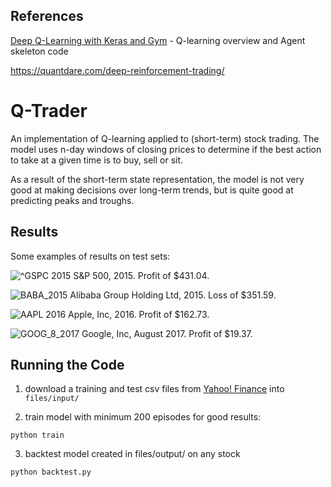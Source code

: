 ## References

[Deep Q-Learning with Keras and Gym](https://keon.io/deep-q-learning/) - Q-learning overview and Agent skeleton code

https://quantdare.com/deep-reinforcement-trading/


# Q-Trader


An implementation of Q-learning applied to (short-term) stock trading. The model uses n-day windows of closing prices to determine if the best action to take at a given time is to buy, sell or sit.

As a result of the short-term state representation, the model is not very good at making decisions over long-term trends, but is quite good at predicting peaks and troughs.

## Results

Some examples of results on test sets:

![^GSPC 2015](https://github.com/edwardhdlu/q-trader/blob/master/images/^GSPC_2015.png)
S&P 500, 2015. Profit of $431.04.

![BABA_2015](https://github.com/edwardhdlu/q-trader/blob/master/images/BABA_2015.png)
Alibaba Group Holding Ltd, 2015. Loss of $351.59.

![AAPL 2016](https://github.com/edwardhdlu/q-trader/blob/master/images/AAPL_2016.png)
Apple, Inc, 2016. Profit of $162.73.

![GOOG_8_2017](https://github.com/edwardhdlu/q-trader/blob/master/images/GOOG_8_2017.png)
Google, Inc, August 2017. Profit of $19.37.

## Running the Code

1. download a training and test csv files from [Yahoo! Finance](https://ca.finance.yahoo.com/quote/%5EGSPC/history?p=%5EGSPC) into `files/input/`

2. train model with minimum 200 episodes for good results:
```
python train
```

3. backtest model created in files/output/ on any stock
```
python backtest.py
```

